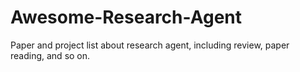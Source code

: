 # Awesome-Research-Agent
Paper and project list about research agent, including review, paper reading, and so on.
